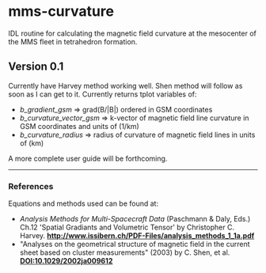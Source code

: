 # mms-curvature
IDL routine for calculating the magnetic field curvature at the mesocenter of the MMS fleet in tetrahedron formation.


## Version 0.1
Currently have Harvey method working well.  Shen method will follow as soon as I can get to it.  Currently returns tplot variables of:

- *b_gradient_gsm* => grad(B/|B|) ordered in GSM coordinates
- *b_curvature_vector_gsm* => k-vector of magnetic field line curvature in GSM coordinates and units of (1/km)
- *b_curvature_radius* => radius of curvature of magnetic field lines in units of (km)

A more complete user guide will be forthcoming.

-----

### References
Equations and methods used can be found at:

- *Analysis Methods for Multi-Spacecraft Data* (Paschmann & Daly, Eds.) Ch.12 'Spatial Gradiants and Volumetric Tensor' by Christopher C. Harvey.  **http://www.issibern.ch/PDF-Files/analysis_methods_1_1a.pdf**
- "Analyses on the geometrical structure of magnetic field in the current sheet based on cluster measurements" (2003) by C. Shen, et al.  **[DOI:10.1029/2002ja009612](https://doi.org/10.1029/2002JA009612)**


